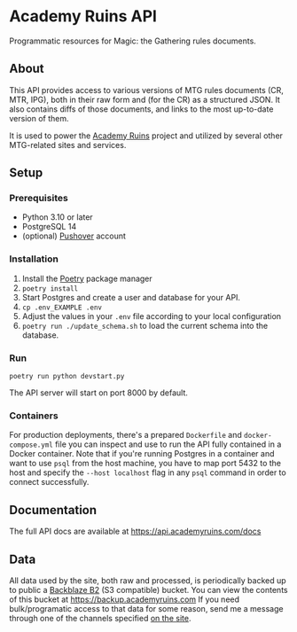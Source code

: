 # Academy Ruins API
Programmatic resources for Magic: the Gathering rules documents.

## About
This API provides access to various versions of MTG rules documents (CR, MTR, IPG), both in their raw form and (for the CR) as a structured JSON. It also contains diffs of those documents, and links to the most up-to-date version of them.

It is used to power the [Academy Ruins](https://github.com/lunakv/academyruins) project and utilized by several other MTG-related sites and services.

## Setup
### Prerequisites
- Python 3.10 or later
- PostgreSQL 14
- (optional) [Pushover](https://pushover.net/) account

### Installation
1. Install the [Poetry](https://python-poetry.org/docs/#installation) package manager
2. `poetry install`
3. Start Postgres and create a user and database for your API.
4. `cp .env_EXAMPLE .env`
5. Adjust the values in your `.env` file according to your local configuration
6. `poetry run ./update_schema.sh` to load the current schema into the database.

### Run
`poetry run python devstart.py`

The API server will start on port 8000 by default.

### Containers
For production deployments, there's a prepared `Dockerfile` and `docker-compose.yml` file you can inspect and use to run the API fully contained in a Docker container. Note that if you're running Postgres in a container and want to use `psql` from the host machine, you have to map port 5432 to the host and specify the `--host localhost` flag in any `psql` command in order to connect successfully.

## Documentation
The full API docs are available at https://api.academyruins.com/docs

## Data
All data used by the site, both raw and processed, is periodically backed up to public a [Backblaze B2](https://www.backblaze.com/b2/) (S3 compatible) bucket. You can view the contents of this bucket at <https://backup.academyruins.com> If you need bulk/programatic access to that data for some reason, send me a message through one of the channels specified [on the site](https://academyruins.com/about). 
